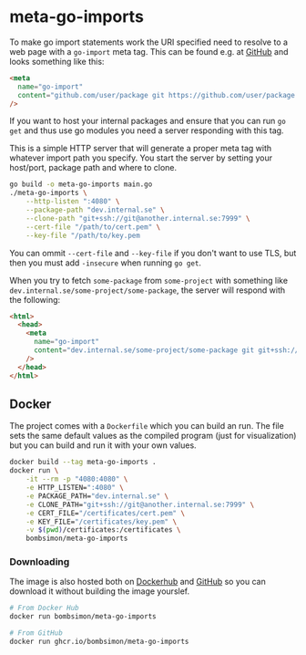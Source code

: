 # meta-go-imports

To make go import statements work the URI specified need to resolve to a web
page with a `go-import` meta tag. This can be found e.g. at
[GitHub](https://github.com) and looks something like this:

```html
<meta
  name="go-import"
  content="github.com/user/package git https://github.com/user/package.git"
/>
```

If you want to host your internal packages and ensure that you can run `go get`
and thus use go modules you need a server responding with this tag.

This is a simple HTTP server that will generate a proper meta tag with whatever
import path you specify. You start the server by setting your host/port, package
path and where to clone.

```sh
go build -o meta-go-imports main.go
./meta-go-imports \
    --http-listen ":4080" \
    --package-path "dev.internal.se" \
    --clone-path "git+ssh://git@another.internal.se:7999" \
    --cert-file "/path/to/cert.pem" \
    --key-file "/path/to/key.pem
```

You can ommit `--cert-file` and `--key-file` if you don't want to use TLS, but
then you must add `-insecure` when running `go get`.

When you try to fetch `some-package` from `some-project` with something like
`dev.internal.se/some-project/some-package`, the server will respond with the
following:

```html
<html>
  <head>
    <meta
      name="go-import"
      content="dev.internal.se/some-project/some-package git git+ssh://git@another.internal.se:7999/some-project/some-package.git"
    />
  </head>
</html>
```

## Docker

The project comes with a `Dockerfile` which you can build an run. The file sets
the same default values as the compiled program (just for visualization) but you
can build and run it with your own values.

```sh
docker build --tag meta-go-imports .
docker run \
    -it --rm -p "4080:4080" \
    -e HTTP_LISTEN=":4080" \
    -e PACKAGE_PATH="dev.internal.se" \
    -e CLONE_PATH="git+ssh://git@another.internal.se:7999" \
    -e CERT_FILE="/certificates/cert.pem" \
    -e KEY_FILE="/certificates/key.pem" \
    -v $(pwd)/certificates:/certificates \
    bombsimon/meta-go-imports
```

### Downloading

The image is also hosted both on
[Dockerhub](https://hub.docker.com/repository/docker/bombsimon/meta-go-imports/general)
and
[GitHub](https://github.com/users/bombsimon/packages/container/package/meta-go-imports)
so you can download it without building the image yourslef.

```sh
# From Docker Hub
docker run bombsimon/meta-go-imports

# From GitHub
docker run ghcr.io/bombsimon/meta-go-imports
```
